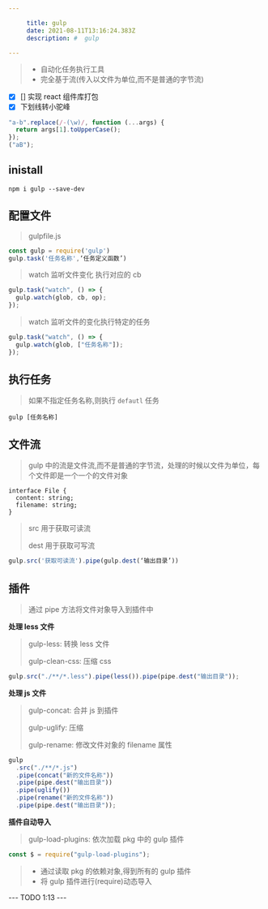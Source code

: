 ```yaml
---

     title: gulp
     date: 2021-08-11T13:16:24.383Z
     description: #  gulp

---
```


> - 自动化任务执行工具
> - 完全基于流(传入以文件为单位,而不是普通的字节流)

- [x] [] 实现 react 组件库打包
- [x] 下划线转小驼峰

```js
"a-b".replace(/-(\w)/, function (...args) {
  return args[1].toUpperCase();
});
("aB");
```

## inistall

```shell
npm i gulp --save-dev
```

## 配置文件

> gulpfile.js

```js
const gulp = require('gulp')
gulp.task('任务名称',‘任务定义函数’)
```

> watch 监听文件变化 执行对应的 cb

```js
gulp.task("watch", () => {
  gulp.watch(glob, cb, op);
});
```

> watch 监听文件的变化执行特定的任务

```js
gulp.task("watch", () => {
  gulp.watch(glob, ["任务名称"]);
});
```

## 执行任务

> 如果不指定任务名称,则执行 `defautl` 任务

```shell
gulp [任务名称]
```

## 文件流

> gulp 中的流是文件流,而不是普通的字节流，处理的时候以文件为单位，每个文件即是一个一个的文件对象

```tsx
interface File {
  content: string;
  filename: string;
}
```

> src 用于获取可读流
>
> dest 用于获取可写流

```js
gulp.src('获取可读流').pipe(gulp.dest(‘输出目录’))
```

## 插件

> 通过 pipe 方法将文件对象导入到插件中

**处理 less 文件**

> gulp-less: 转换 less 文件
>
> gulp-clean-css: 压缩 css

```js
gulp.src("./**/*.less").pipe(less()).pipe(pipe.dest("输出目录"));
```

**处理 js 文件**

> gulp-concat: 合并 js 到插件
>
> gulp-uglify: 压缩
>
> gulp-rename: 修改文件对象的 filename 属性

```js
gulp
  .src("./**/*.js")
  .pipe(concat("新的文件名称"))
  .pipe(pipe.dest("输出目录"))
  .pipe(uglify())
  .pipe(rename("新的文件名称"))
  .pipe(pipe.dest("输出目录"));
```

**插件自动导入**

> gulp-load-plugins: 依次加载 pkg 中的 gulp 插件

```js
const $ = require("gulp-load-plugins");
```

> - 通过读取 pkg 的依赖对象,得到所有的 gulp 插件
> - 将 gulp 插件进行(require)动态导入

--- TODO 1:13 ---
